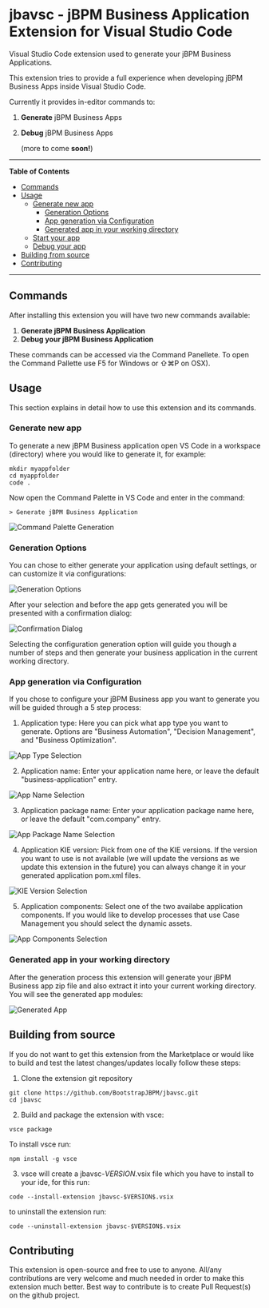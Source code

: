 # jbavsc - jBPM Business Application Extension for Visual Studio Code

Visual Studio Code extension used to generate your jBPM Business Applications.

This extension tries to provide a full experience when developing jBPM Business Apps
inside Visual Studio Code.

Currently it provides in-editor commands to:

1. **Generate** jBPM Business Apps
2. **Debug** jBPM Business Apps

    (more to come **soon!**)

---

**Table of Contents**

-   [Commands](#commands)
-   [Usage](#usage)
    -   [Generate new app](#generate-new-app)
        -   [Generation Options](#generation-options)
        -   [App generation via Configuration](#app-generation-via-configuration)
        -   [Generated app in your working directory](#generated-app-in-your-working-directory)
    -   [Start your app](#start-you-rapp)
    -   [Debug your app](#debug-your-app)
-   [Building from source](#building-from-source)
-   [Contributing](#contributing)

---

## Commands

After installing this extension you will have two new commands available:

1. **Generate jBPM Business Application**
2. **Debug your jBPM Business Application**

These commands can be accessed via the Command Panellete. To open the Command Pallette
use F5 for Windows or ⇧⌘P on OSX).

## Usage

This section explains in detail how to use this extension and its commands.

### Generate new app

To generate a new jBPM Business application open VS Code in a workspace (directory) where you would like to generate it, for example:

```
mkdir myappfolder
cd myappfolder
code .
```

Now open the Command Palette in VS Code and enter in the command:

```
> Generate jBPM Business Application
```

![Command Palette Generation](assets/cpGenerate.png)

### Generation Options

You can chose to either generate your application using default settings, or can customize it via configurations:

![Generation Options](assets/generationOptions.png)

After your selection and before the app gets generated you will be presented with a confirmation dialog:

![Confirmation Dialog](assets/confirmdialog.png)

Selecting the configuration generation option will guide you though a number of steps and then generate your business application in the current working directory.

### App generation via Configuration

If you chose to configure your jBPM Business app you want to generate you
will be guided through a 5 step process:

1. Application type: Here you can pick what app type you want to generate. Options are "Business Automation", "Decision Management", and "Business Optimization".

![App Type Selection](assets/configstep1.png)

2. Application name: Enter your application name here, or leave the default "business-application" entry.

![App Name Selection](assets/configstep2.png)

3. Application package name: Enter your application package name here, or leave the default "com.company" entry.

![App Package Name Selection](assets/configstep3.png)

4. Application KIE version: Pick from one of the KIE versions. If the version you want to use is not available (we will update the versions as we update this extension in the future) you can always change it in your generated application pom.xml files.

![KIE Version Selection](assets/configstep4.png)

5. Application components: Select one of the two availabe application components. If you would like to develop processes that use Case Management you should select the dynamic assets.

![App Components Selection](assets/configstep5.png)

### Generated app in your working directory

After the generation process this extension will generate your jBPM Business app zip file and also extract it into your current working directory. You will see the generated app modules:

![Generated App](assets/generatedApp.png)

## Building from source

If you do not want to get this extension from the Marketplace or would like to build and test
the latest changes/updates locally follow these steps:

1. Clone the extension git repository

```
git clone https://github.com/BootstrapJBPM/jbavsc.git
cd jbavsc
```

2. Build and package the extension with vsce:

```
vsce package
```

To install vsce run:

```
npm install -g vsce
```

3. vsce will create a jbavsc-$VERSION$.vsix file which you have to install to your ide, for this run:

```
code --install-extension jbavsc-$VERSION$.vsix
```

to uninstall the extension run:

```
code --uninstall-extension jbavsc-$VERSION$.vsix
```

## Contributing

This extension is open-source and free to use to anyone.
All/any contributions are very welcome and much needed in order to make this extension much better.
Best way to contribute is to create Pull Request(s) on the github project.
